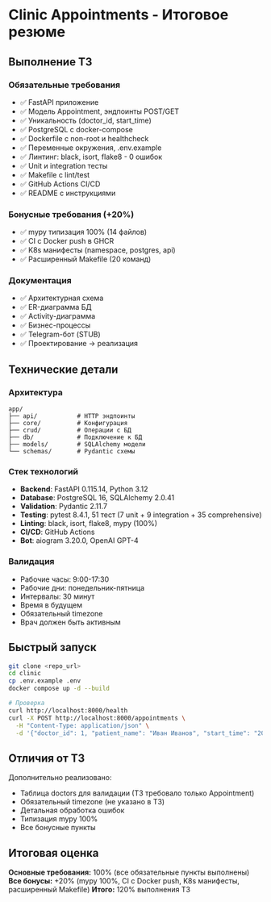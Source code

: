 # Clinic Appointments - Итоговое резюме

## Выполнение ТЗ

### Обязательные требования
- ✅ FastAPI приложение
- ✅ Модель Appointment, эндпоинты POST/GET
- ✅ Уникальность (doctor_id, start_time)
- ✅ PostgreSQL с docker-compose
- ✅ Dockerfile с non-root и healthcheck
- ✅ Переменные окружения, .env.example
- ✅ Линтинг: black, isort, flake8 - 0 ошибок
- ✅ Unit и integration тесты
- ✅ Makefile с lint/test
- ✅ GitHub Actions CI/CD
- ✅ README с инструкциями

### Бонусные требования (+20%)
- ✅ mypy типизация 100% (14 файлов)
- ✅ CI с Docker push в GHCR
- ✅ K8s манифесты (namespace, postgres, api)
- ✅ Расширенный Makefile (20 команд)

### Документация
- ✅ Архитектурная схема
- ✅ ER-диаграмма БД
- ✅ Activity-диаграмма
- ✅ Бизнес-процессы
- ✅ Telegram-бот (STUB)
- ✅ Проектирование → реализация

## Технические детали

### Архитектура
```
app/
├── api/           # HTTP эндпоинты
├── core/          # Конфигурация
├── crud/          # Операции с БД
├── db/            # Подключение к БД
├── models/        # SQLAlchemy модели
└── schemas/       # Pydantic схемы
```

### Стек технологий
- **Backend**: FastAPI 0.115.14, Python 3.12
- **Database**: PostgreSQL 16, SQLAlchemy 2.0.41
- **Validation**: Pydantic 2.11.7
- **Testing**: pytest 8.4.1, 51 тест (7 unit + 9 integration + 35 comprehensive)
- **Linting**: black, isort, flake8, mypy (100%)
- **CI/CD**: GitHub Actions
- **Bot**: aiogram 3.20.0, OpenAI GPT-4

### Валидация
- Рабочие часы: 9:00-17:30
- Рабочие дни: понедельник-пятница
- Интервалы: 30 минут
- Время в будущем
- Обязательный timezone
- Врач должен быть активным

## Быстрый запуск

```bash
git clone <repo_url>
cd clinic
cp .env.example .env
docker compose up -d --build

# Проверка
curl http://localhost:8000/health
curl -X POST http://localhost:8000/appointments \
  -H "Content-Type: application/json" \
  -d '{"doctor_id": 1, "patient_name": "Иван Иванов", "start_time": "2025-07-01T10:00:00+03:00"}'
```

## Отличия от ТЗ

Дополнительно реализовано:
- Таблица doctors для валидации (ТЗ требовало только Appointment)
- Обязательный timezone (не указано в ТЗ)
- Детальная обработка ошибок
- Типизация mypy 100%
- Все бонусные пункты

## Итоговая оценка

**Основные требования:** 100% (все обязательные пункты выполнены)
**Все бонусы:** +20% (mypy 100%, CI с Docker push, K8s манифесты, расширенный Makefile)
**Итого:** 120% выполнения ТЗ 